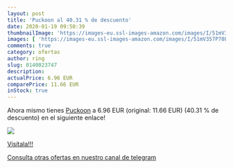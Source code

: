 ```yaml
---
layout: post
title: 'Puckoon al 40.31 % de descuento'
date: 2020-01-19 09:50:39
thumbnailImage: 'https://images-eu.ssl-images-amazon.com/images/I/51mV357P70L._SL200_.jpg'
images: [ 'https://images-eu.ssl-images-amazon.com/images/I/51mV357P70L._SL200_.jpg' ]
comments: true
category: ofertas
author: ring
slug: 0140023747
description:
actualPrice: 6.96 EUR
comparePrice: 11.66 EUR
inStock: true
---
```


Ahora mismo tienes [Puckoon](https://www.amazon.com/dp/0140023747/?tag=redken08-20) a 6.96 EUR (original: 11.66 EUR) (40.31 %  de descuento) en el siguiente enlace!

[![](https://images-eu.ssl-images-amazon.com/images/I/51mV357P70L._SL200_.jpg)](https://www.amazon.com/dp/0140023747/?tag=redken08-20)

[Visítala!!!](https://www.amazon.com/dp/0140023747/?tag=redken08-20)

[Consulta otras ofertas en nuestro canal de telegram](https://t.me/s/ofertas25)
